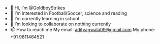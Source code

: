 - 👋 Hi, I’m @GoldboyStrikes
- 👀 I’m interested in Football/Soccer, science and reading
- 🌱 I’m currently learning in school
- 💞️ I’m looking to collaborate on nothing currently
- 📫 How to reach me My email: adityagwala09@gmail.com My phone: +91 9811464521

<!---
GoldboyStrikes/GoldboyStrikes is a ✨ special ✨ repository because its `README.md` (this file) appears on your GitHub profile.
You can click the Preview link to take a look at your changes.
--->
